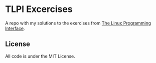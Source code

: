 # TLPI Excercises
A repo with my solutions to the exercises from [The Linux Programming
Interface].

## License
All code is under the MIT License.

[The Linux Programming Interface]: http://man7.org/tlpi/


